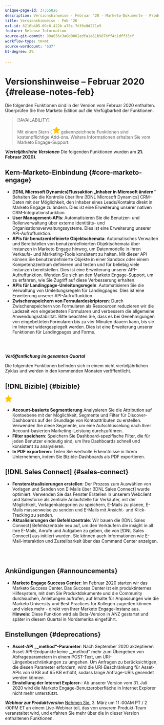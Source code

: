 ```yaml
---
unique-page-id: 37355826
description: Versionshinweise - Februar '20 - Marketo-Dokumente - Produktdokumentation
title: Versionshinweise - Feb '20
exl-id: 6216b405-69c6-422b-a78c-7df0e8d271e9
feature: Release Information
source-git-commit: 09a656c3a0d0002edfa1a61b987bff4c1dff33cf
workflow-type: tm+mt
source-wordcount: '637'
ht-degree: 2%

---
```


# Versionshinweise – Februar 2020 {#release-notes-feb}

Die folgenden Funktionen sind in der Version vom Februar 2020 enthalten. Überprüfen Sie Ihre Marketo Edition auf die Verfügbarkeit der Funktionen.

>[!AVAILABILITY]
>
>Mit einem Stern ( ![(Stern)](assets/yellow-star.png) gekennzeichnete Funktionen sind kostenpflichtige Add-ons. Weitere Informationen erhalten Sie vom Marketo Engage-Support.

**_Vierteljährliche Versionen_** Die folgenden Funktionen wurden am **21. Februar 2020)**.

## Kern-Marketo-Einbindung {#core-marketo-engage}

* **[!DNL Microsoft Dynamics]Flussaktion „Inhaber in Microsoft ändern“** Behalten Sie die Kontrolle über Ihre [!DNL Microsoft Dynamics] CRM-Daten mit der Möglichkeit, den Inhaber eines Leads/Kontakts direkt in Marketo Engage zu ändern. Dies ist eine Erweiterung unserer nativen CRM-Integrationsfunktion.
* **User Management-APIs**: Automatisieren Sie die Benutzer- und Rollenverwaltung über externe Identitäts- und Organisationsverwaltungssysteme. Dies ist eine Erweiterung unserer API-Aufruffunktion.
* **APIs für benutzerdefinierte Objektschemata**: Automatisches Verwalten und Bereitstellen von benutzerdefinierten Objektschemata über Instanzen in Marketo Engage hinweg, um Datenmodelle in Ihren Verkaufs- und Marketing-Tools konsistent zu halten. Mit dieser API können Sie benutzerdefinierte Objekte in einer Sandbox oder einem Kompetenzzentrum definieren und testen und für beliebig viele Instanzen bereitstellen. Dies ist eine Erweiterung unserer API-Aufruffunktion. Wenden Sie sich an den Marketo Engage-Support, um zu erfahren, wie Sie Zugriff auf diese Verbesserung erhalten.
* **APIs für Landingpage-Umleitungsregeln**: Automatisieren Sie die Verwaltung von Umleitungsregeln für Landingpages. Dies ist eine Erweiterung unserer API-Aufruffunktion.
* **Zwischenspeichern von Formulardeskriptoren**: Durch Zwischenspeichern von Formularen als Ressourcen reduzieren wir die Ladezeit von eingebetteten Formularen und verbessern die allgemeine Anwendungsstabilität. Bitte beachten Sie, dass es bei Genehmigungen von eingebetteten Formularen bis zu vier Minuten dauern kann, bis sie im Internet widergespiegelt werden. Dies ist eine Erweiterung unserer Funktionen für Landingpages und Forms.

<br> 

**_Veröffentlichung im gesamten Quartal_**

Die folgenden Funktionen befinden sich in einem nicht vierteljährlichen Zyklus und werden in den kommenden Monaten veröffentlicht.

## [!DNL Bizible] {#bizible}

![(Stern)](assets/yellow-star.png)

* **Account-basierte Segmentierung** Analysieren Sie die Attribution auf Kontoebene mit der Möglichkeit, Segmente und Filter für Discover-Dashboards auf der Grundlage von Kontoattributen zu erstellen. Verwenden Sie diese Segmente, um eine Aufschlüsselung nach Ihrer Account-basierten Marketing-Leistung durchzuführen.
* **Filter speichern**: Speichern Sie Dashboard-spezifische Filter, die für jeden Benutzer eindeutig sind, um Ihre Dashboards schnell und konsistent zu analysieren.
* **In PDF exportieren**: Teilen Sie wertvolle Erkenntnisse in Ihrem Unternehmen, indem Sie Bizible-Dashboards als PDF exportieren.

## [!DNL Sales Connect] {#sales-connect}

* **Fensteraktualisierungen erstellen**: Der Prozess zum Auswählen von Vorlagen und Senden von E-Mails über [!DNL Sales Connect] wurde optimiert. Verwenden Sie das Fenster Erstellen in unserem Webclient und Salesforce als zentrale Anlaufstelle für Verkäufer, mit der Möglichkeit, Vorlagenkategorien zu speichern, E-Mails zu planen, E-Mails massenweise zu senden und E-Mails mit Ansicht- und Klick-Tracking zu senden.
* **Aktualisierungen der Befehlszentrale**: Wir bauen die [!DNL Sales Connect] Befehlszentrale neu auf, um den Verkäufern die insight in all ihre E-Mails, Anrufe und Aufgaben zu geben, die von [!DNL Sales Connect] aus initiiert wurden. Sie können auch Informationen wie E-Mail-Interaktion und Zustellbarkeit über das Command Center anzeigen.

<br> 

## Ankündigungen {#announcements}

* **Marketo Engage Success Center**: Im Februar 2020 starten wir das Marketo Success Center. Das Success Center ist ein produktinternes Hilfesystem, mit dem Sie Produktdokumente und die Community durchsuchen, Anleitungen aufrufen, auf Inhalte für Anpassungen wie die Marketo University und Best Practices für Kollegen zugreifen können und vieles mehr - direkt von Ihrer Marketo Engage-Instanz aus. **Hinweis**: Diese Funktion wird als Beta-Version in ANZ gestartet und später in diesem Quartal in Nordamerika eingeführt.

## Einstellungen {#deprecations}

* **Asset-API „_method“-Parameter**: Nach September 2020 akzeptieren Asset-API-Endpunkte keine „_method“ mehr zum Übergeben von Abfrageparametern in einem POST-Text, um URI-Längenbeschränkungen zu umgehen. Um Anfragen zu berücksichtigen, die diesen Parameter erfordern, wird die URI-Beschränkung für Asset-APIs von 6 KB auf 65 KB erhöht, sodass lange Anfrage-URIs gesendet werden können.
* **Einstellung der Internet Explorer-**: Ab unserer Version vom 31. Juli 2020 wird die Marketo Engage-Benutzeroberfläche in Internet Explorer nicht mehr unterstützt.

**_Webinar zur Produktversion_** [Nehmen Sie &#x200B;](https://engage.marketo.com/Jan_Feb_20_Release_Webinar_Registration.html) 3. März um 11 :00AM PT / 2 :00PM ET an einem Live-Webinar teil, das von unserem Produkt-Team veranstaltet wird, und erfahren Sie mehr über die in dieser Version enthaltenen Funktionen.
